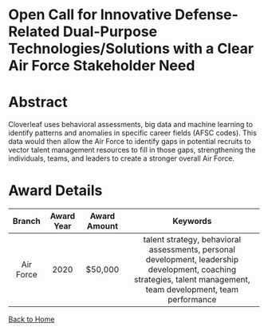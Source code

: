 
Open Call for Innovative Defense-Related Dual-Purpose Technologies/Solutions with a Clear Air Force Stakeholder Need
====================================================================================================================

# Abstract


Cloverleaf uses behavioral assessments, big data and machine learning to identify patterns and anomalies in specific career fields (AFSC codes). This data would then allow the Air Force to identify gaps in potential recruits to vector talent management resources to fill in those gaps, strengthening the individuals, teams, and leaders to create a stronger overall Air Force.  

# Award Details

|Branch|Award Year|Award Amount|Keywords|
| :---: | :---: | :---: | :---: |
|Air Force|2020|$50,000|talent strategy, behavioral assessments, personal development, leadership development, coaching strategies, talent management, team development, team performance|
  
  


[Back to Home](https://github.com/chrischow/dod_sbir_awards/Reports/DJ/#1679)